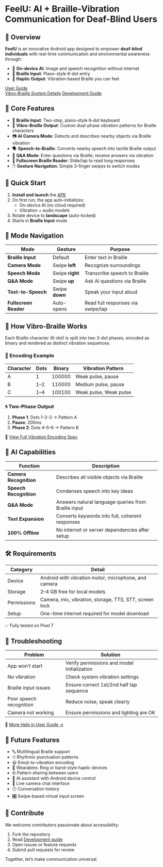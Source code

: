 # FeelU: AI + Braille-Vibration Communication for Deaf-Blind Users

## 📘 Overview

**FeelU** is an innovative Android app designed to empower **deaf-blind individuals** with real-time communication and environmental awareness through:

- 🧠 **On-device AI**: Image and speech recognition without internet
- 🔡 **Braille Input**: Piano-style 6-dot entry
- 📳 **Haptic Output**: Vibration-based Braille you can feel

[User Guide](./USER_GUIDE.md)  
[Vibro-Braille System Details](./VIBRO_BRAILLE_GUIDE.md)
[Development Guide](./DEVELOPMENT.md)

## 🧩 Core Features

- 🎹 **Braille Input**: Two-step, piano-style 6-dot keyboard
- 📳 **Vibro-Braille Output**: Custom dual-phase vibration patterns for Braille characters
- 📷 **AI Camera Mode**: Detects and describes nearby objects via Braille vibration
- 🗣️ **Speech-to-Braille**: Converts nearby speech into tactile Braille output
- 🤖 **Q&A Mode**: Enter questions via Braille; receive answers via vibration
- 📄 **Fullscreen Braille Reader**: Slide/tap to read long responses
- ✋ **Gesture Navigation**: Simple 3-finger swipes to switch modes

## 🚀 Quick Start

1. **Install and launch** the [APK](https://github.com/nullhtp/feelu/releases)
2. On first run, the app auto-initializes:
   - On-device AI (no cloud required)
   - Vibration + audio models
3. Rotate device to **landscape** (auto-locked)
4. Starts in **Braille Input** mode

## 🧭 Mode Navigation

| Mode | Gesture | Purpose |
|------|---------|---------|
| **Braille Input** | Default | Enter text in Braille |
| **Camera Mode** | Swipe **left** | Recognize surroundings |
| **Speech Mode** | Swipe **right** | Transcribe speech to Braille |
| **Q&A Mode** | Swipe **up** | Ask AI questions via Braille |
| **Text-to-Speech** | Swipe **down** | Speak your input aloud |
| **Fullscreen Reader** | Auto-opens | Read full responses via swipe/tap |

## 📳 How Vibro-Braille Works

Each Braille character (6-dot) is split into two 3-dot phases, encoded as binary and rendered as distinct vibration sequences.

### 🔢 Encoding Example

| Character | Dots | Binary | Vibration Pattern |
|-----------|------|--------|-------------------|
| A         | 1    | 100000 | Weak pulse, pause |
| B         | 1–2  | 110000 | Medium pulse, pause |
| C         | 1–4  | 100100 | Weak pulse, Weak pulse |

### 🌀 Two-Phase Output

1. **Phase 1**: Dots 1–2–3 → Pattern A  
2. **Pause**: 200ms  
3. **Phase 2**: Dots 4–5–6 → Pattern B

📘 [View Full Vibration Encoding Spec](./VIBRO_BRAILLE_GUIDE.md)

## 🤖 AI Capabilities

| Function | Description |
|----------|-------------|
| **Camera Recognition** | Describes all visible objects via Braille |
| **Speech Recognition** | Condenses speech into key ideas |
| **Q&A Mode** | Answers natural language queries from Braille input |
| **Text Expansion** | Converts keywords into full, coherent responses |
| **100% Offline** | No internet or server dependencies after setup |

## 🛠️ Requirements

| Category | Detail |
|----------|--------|
| Device | Android with vibration motor, microphone, and camera |
| Storage | 2–4 GB free for local models |
| Permissions | Camera, mic, vibration, storage, TTS, STT, screen lock |
| Setup | One-time internet required for model download |

✅ Fully tested on Pixel 7

## 🧪 Troubleshooting

| Problem | Solution |
|---------|----------|
| App won’t start | Verify permissions and model initialization |
| No vibration | Check system vibration settings |
| Braille input issues | Ensure correct 1st/2nd half tap sequence |
| Poor speech recognition | Reduce noise, speak clearly |
| Camera not working | Ensure permissions and lighting are OK |

📖 [More Help in User Guide →](./USER_GUIDE.md#troubleshooting)

## 🔮 Future Features

- 🔤 Multilingual Braille support
- ⏱ Rhythmic punctuation patterns
- 😃 Emoji-to-vibration encoding
- 💍 Wearables: Ring or band-style haptic devices
- 🌐 Pattern sharing between users
- 🤖 AI assistant with Android device control
- 📸 Live camera chat interface
- 🕓 Conversation history
- 🎛 Swipe-based virtual input screen

## 🤝 Contribute

We welcome contributors passionate about accessibility:

1. Fork the repository
2. Read [Development guide](./DEVELOPMENT.md)
2. Open issues or feature requests
3. Submit pull requests for review

Together, let’s make communication universal.